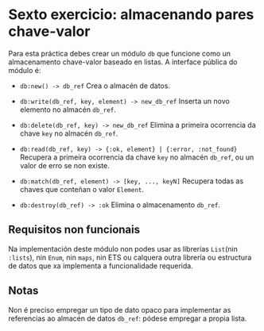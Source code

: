 # Sexto exercicio: almacenando pares chave-valor

Para esta práctica debes crear un módulo `db` que funcione como un
almacenamento chave-valor baseado en listas. A interface pública do
módulo é:

+ `db:new() -> db_ref` Crea o almacén de datos.

+ `db:write(db_ref, key, element) -> new_db_ref` Inserta un novo
elemento no almacén `db_ref`.

+ `db:delete(db_ref, key) -> new_db_ref` Elimina a primeira ocorrencia
da chave `key` no almacén `db_ref`.

+ `db:read(db_ref, key) -> {:ok, element} | {:error, :not_found}`
Recupera a primeira ocorrencia da chave `key` no almacén `db_ref`, ou
un valor de erro se non existe.

+ `db:match(db_ref, element) -> [key, ..., keyN]` Recupera todas as
chaves que conteñan o valor `Element`.

+ `db:destroy(db_ref) -> :ok` Elimina o almacenamento `db_ref`.

## Requisitos non funcionais

Na implementación deste módulo non podes usar as librerías `List`(nin
`:lists`), nin `Enum`, nin `maps`, nin ETS ou calquera outra librería
ou estructura de datos que xa implementa a funcionalidade requerida.

## Notas

Non é preciso empregar un tipo de dato opaco para implementar as
referencias ao almacén de datos `db_ref`: pódese empregar a propia
lista.
